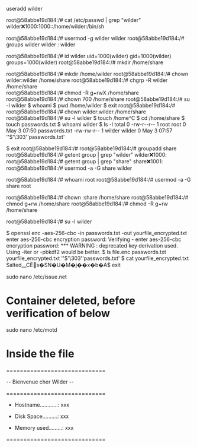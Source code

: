 useradd wilder 

root@58abbe19d184:/# cat /etc/passwd | grep "wilder"
wilder:x:1000:1000::/home/wilder:/bin/sh


root@58abbe19d184:/# usermod -g wilder wilder
root@58abbe19d184:/# groups wilder
wilder : wilder

root@58abbe19d184:/# id wilder
uid=1000(wilder) gid=1000(wilder) groups=1000(wilder)
root@58abbe19d184:/# mkdir /home/share

root@58abbe19d184:/# mkdir /home/wilder
root@58abbe19d184:/# chown wilder:wilder /home/share
root@58abbe19d184:/# chgrp -R wilder /home/share  
root@58abbe19d184:/# chmod -R g+rwX  /home/share
root@58abbe19d184:/# chown 700 /home/share 
root@58abbe19d184:/# su -l wilder
$ whoami
$ pwd
/home/wilder
$ exit
root@58abbe19d184:/# 
root@58abbe19d184:/# chown wilder:wilder /home/share
root@58abbe19d184:/# su -l wilder
$ touch /home^C
$ cd /home/share
$ touch passwords.txt
$ whoami
wilder
$ ls -l 
total 0
-rw-r--r-- 1 root   root   0 May  3 07:50  passwords.txt
-rw-rw-r-- 1 wilder wilder 0 May  3 07:57 ''$'\303''passwords.txt'

$ exit
root@58abbe19d184:/# 
root@58abbe19d184:/# groupadd share
root@58abbe19d184:/# getent group | grep "wilder"
wilder:x:1000:
root@58abbe19d184:/# getent group | grep "share"
share:x:1001:
root@58abbe19d184:/# usermod -a -G share wilder

root@58abbe19d184:/# whoami
root
root@58abbe19d184:/# usermod -a -G share root 

root@58abbe19d184:/#  chown :share /home/share
root@58abbe19d184:/# chmod g+rw /home/share
root@58abbe19d184:/# chmod -R g+rw /home/share

root@58abbe19d184:/# su -l wilder

$ openssl enc -aes-256-cbc -in passwords.txt -out yourfile_encrypted.txt
enter aes-256-cbc encryption password:
Verifying - enter aes-256-cbc encryption password:
*** WARNING : deprecated key derivation used.
Using -iter or -pbkdf2 would be better.
$ ls
 file.enc   passwords.txt   yourfile_encrypted.txt  ''$'\303''passwords.txt'
$ cat yourfile_encrypted.txt
Salted__CӖ𤐦s�SN�U�M�j��x�b�A$ 
exit

sudo nano /etc/issue.net


# Container deleted, before verification of below 
sudo nano /etc/motd

# Inside the file 
=============================

 -- Bienvenue cher Wilder --

=============================

 - Hostname............: xxx

 - Disk Space..........: xxx

 - Memory used.........: xxx

=============================


